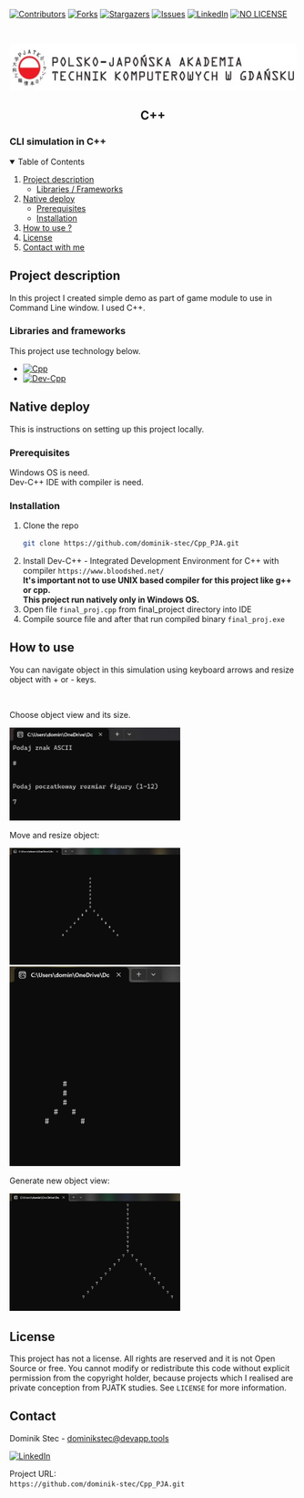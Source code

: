 <!--
*** Thanks for checking out c. If you have a suggestion
*** that would make this better, please fork the repo and create a pull request
*** or simply open an issue with the tag "enhancement".
*** Thanks again! Now go create something AMAZING! :D
-->

<!-- PROJECT SHIELDS -->
<!--
*** I'm using markdown "reference style" links for readability.
*** Reference links are enclosed in brackets [ ] instead of parentheses ( ).
*** See the bottom of this document for the declaration of the reference variables
*** for contributors-url, forks-url, etc. This is an optional, concise syntax you may use.
*** https://www.markdownguide.org/basic-syntax/#reference-style-links
-->

[![Contributors][contributors-shield]][contributors-url]
[![Forks][forks-shield]][forks-url]
[![Stargazers][stars-shield]][stars-url]
[![Issues][issues-shield]][issues-url]
[![LinkedIn][linkedin-shield]][linkedin-url]
[![NO LICENSE][license-shield]][license-url]

<!-- PROJECT LOGO -->
<br />
<p align="center">
  <a href="https://gdansk.pja.edu.pl/pl/">
    <img src="images/logo.jpg" alt="Logo" width="540" height="80">
  </a>

  <h2 align="center">C++</h2>

<p align="center">
    <h3>     CLI simulation in C++
 </h3>
    <!-- <br />
    <a href="https://github.com/dccstcc/GRK_PJATK_practice"><strong>» go to CODE »</strong></a>
    <br />
    <br />  -->
    <!-- <a href="https://github.com/othneildrew/Best-README-Template">View Demo</a>
    ·
    <a href="https://github.com/othneildrew/Best-README-Template/issues">Report Bug</a>
    ·
    <a href="https://github.com/othneildrew/Best-README-Template/issues">Request Feature</a> -->
  </p>
</p>

<!-- TABLE OF CONTENTS -->
<details open="open">
  <summary>Table of Contents</summary>
  <ol>
    <li>
      <a href="#project-description">Project description</a>
      <ul>
        <li><a href="#libraries-and-frameworks">Libraries / Frameworks</a></li>
      </ul>
    </li>
    <li>
      <a href="#native-deploy">Native deploy</a>
      <ul>
        <li><a href="#prerequisites">Prerequisites</a></li>
        <li><a href="#installation">Installation</a></li>
      </ul>
    </li>
    <li><a href="#how-to-use">How to use ?</a></li>
    <!-- <li><a href="#roadmap">Roadmap</a></li>
    <li><a href="#contributing">Contributing</a></li> -->
    <li><a href="#license">License</a></li>
    <li><a href="#contact">Contact with me</a></li>
    <!-- <li><a href="#acknowledgements">Acknowledgements</a></li> -->
  </ol>
</details>

<!-- ABOUT THE PROJECT -->

## Project description

In this project I created simple demo as part of game module to use in Command Line window. I used C++.

### Libraries and frameworks

This project use technology below.

- [![Cpp][cpp-shield]][cpp-url]
- [![Dev-Cpp][devcpp-shield]][devcpp-url]

<!-- GETTING STARTED -->

## Native deploy

This is instructions on setting up this project locally.

### Prerequisites

Windows OS is need. <br/>
Dev-C++ IDE with compiler is need. <br/>

### Installation

1. Clone the repo
   ```sh
   git clone https://github.com/dominik-stec/Cpp_PJA.git
   ```
2. Install Dev-C++ - Integrated Development Environment for C++ with compiler
   `https://www.bloodshed.net/`
   <br/>
   <b>It's important not to use UNIX based compiler for this project like g++ or cpp. <br>
   This project run natively only in Windows OS. </b>
   <br/>
3. Open file `final_proj.cpp` from final_project directory into IDE
4. Compile source file and after that run compiled binary `final_proj.exe`

<!-- USAGE EXAMPLES -->

## How to use

You can navigate object in this simulation using keyboard arrows and resize object with + or - keys.

<br>

Choose object view and its size.

<img src="images/win_scr_1.jpg" width="300"/>
<br />

Move and resize object:

<img src="images/win_scr_2.jpg" width="300"/>
<img src="images/win_scr_3.jpg" width="300"/>

<br />

Generate new object view:

<img src="images/win_scr_4.jpg" width="300"/>

<!-- _For more examples, please refer to the [Documentation](https://example.com)_ -->

<!-- ROADMAP
## Roadmap

See the [open issues](https://github.com/othneildrew/Best-README-Template/issues) for a list of proposed features (and known issues).

-->

<!-- CONTRIBUTING
## Contributing

Contributions are what make the open source community such an amazing place to learn, inspire, and create. Any contributions you make are **greatly appreciated**.

1. Fork the Project
2. Create your Feature Branch (`git checkout -b feature/AmazingFeature`)
3. Commit your Changes (`git commit -m 'Add some AmazingFeature'`)
4. Push to the Branch (`git push origin feature/AmazingFeature`)
5. Open a Pull Request

-->

<!-- LICENSE -->

## License

This project has not a license.
All rights are reserved and it is not Open Source or free. You cannot modify or redistribute this code without explicit permission from the copyright holder, because projects which I realised are private conception from PJATK studies.
See `LICENSE` for more information.

<!-- CONTACT -->

## Contact

Dominik Stec - dominikstec@devapp.tools

[![LinkedIn][linkedin-shield]][linkedin-url]

Project URL:
<br />
`https://github.com/dominik-stec/Cpp_PJA.git`

<!-- ACKNOWLEDGEMENTS
## Acknowledgements
* [GitHub Emoji Cheat Sheet](https://www.webpagefx.com/tools/emoji-cheat-sheet)
* [Img Shields](https://shields.io)
* [Choose an Open Source License](https://choosealicense.com)
* [GitHub Pages](https://pages.github.com)
* [Animate.css](https://daneden.github.io/animate.css)
* [Loaders.css](https://connoratherton.com/loaders)
* [Slick Carousel](https://kenwheeler.github.io/slick)
* [Smooth Scroll](https://github.com/cferdinandi/smooth-scroll)
* [Sticky Kit](http://leafo.net/sticky-kit)
* [JVectorMap](http://jvectormap.com)
* [Font Awesome](https://fontawesome.com)

-->

<!-- MARKDOWN LINKS & IMAGES -->
<!-- https://www.markdownguide.org/basic-syntax/#reference-style-links -->

[contributors-shield]: https://img.shields.io/github/contributors/dominik-stec/Cpp_PJA.svg?style=for-the-badge
[contributors-url]: https://github.com/dominik-stec/Cpp_PJA/graphs/contributors
[forks-shield]: https://img.shields.io/github/forks/dominik-stec/Cpp_PJA.svg?style=for-the-badge
[forks-url]: https://github.com/dominik-stec/Cpp_PJA/network/members
[stars-shield]: https://img.shields.io/github/stars/dominik-stec/Cpp_PJA.svg?style=for-the-badge
[stars-url]: https://github.com/dominik-stec/Cpp_PJA/stargazers
[issues-shield]: https://img.shields.io/github/issues/dominik-stec/Cpp_PJA.svg?style=for-the-badge
[issues-url]: https://github.com/dominik-stec/Cpp_PJA/issues
[license-shield]: https://img.shields.io/badge/License-NONE-orange
[license-url]: https://github.com/dominik-stec/Cpp_PJA/blob/master/LICENSE.md
[linkedin-shield]: https://img.shields.io/badge/-LinkedIn-black.svg?style=for-the-badge&logo=linkedin&colorB=555
[linkedin-url]: https://www.linkedin.com/in/dominik-stec
[product-screenshot]: images/screenshot.png
[php-shield]: https://img.shields.io/badge/-PHP-red
[php-url]: https://www.php.net/
[cpp-shield]: https://img.shields.io/badge/-Cpp-green
[cpp-url]: https://devdocs.io/cpp/
[devcpp-shield]: https://img.shields.io/badge/-DevCpp-blue
[devcpp-url]: https://www.bloodshed.net/
